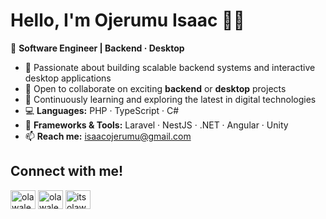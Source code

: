 <h1>Hello, I'm Ojerumu Isaac ✌🏼</h1>

🎯 **Software Engineer | Backend · Desktop**

- 🌱 Passionate about building scalable backend systems and interactive desktop applications  
- 👯 Open to collaborate on exciting **backend** or **desktop** projects  
- 🧠 Continuously learning and exploring the latest in digital technologies  
- 💻 **Languages:** PHP · TypeScript · C#  
- 🧰 **Frameworks & Tools:** Laravel · NestJS · .NET · Angular · Unity  
- 📫 **Reach me:** [isaacojerumu@gmail.com](mailto:isaacojerumu@gmail.com)

<h2>Connect with me!</h2>

<p align="left">
<a href="https://twitter.com/realOjerIsaac" target="blank"><img align="center" src="https://raw.githubusercontent.com/rahuldkjain/github-profile-readme-generator/master/src/images/icons/Social/twitter.svg" alt="olawalemayor" height="30" width="40" /></a>
<a href="https://www.linkedin.com/in/isaac-ojerumu-304a86250/" target="blank"><img align="center" src="https://raw.githubusercontent.com/rahuldkjain/github-profile-readme-generator/master/src/images/icons/Social/linked-in-alt.svg" alt="olawale-mayor" height="30" width="40" /></a>
<a href="https://facebook.com/isaac.ojerumu" target="blank"><img align="center" src="https://raw.githubusercontent.com/rahuldkjain/github-profile-readme-generator/master/src/images/icons/Social/facebook.svg" alt="itsolawale" height="30" width="40" /></a>
</p>
